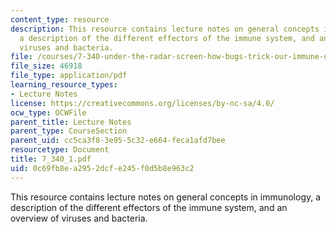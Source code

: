 ```yaml
---
content_type: resource
description: This resource contains lecture notes on general concepts in immunology,
  a description of the different effectors of the immune system, and an overview of
  viruses and bacteria.
file: /courses/7-340-under-the-radar-screen-how-bugs-trick-our-immune-defenses-spring-2007/0c69fb8ea2952dcfe245f0d5b8e963c2_7_340_1.pdf
file_size: 46918
file_type: application/pdf
learning_resource_types:
- Lecture Notes
license: https://creativecommons.org/licenses/by-nc-sa/4.0/
ocw_type: OCWFile
parent_title: Lecture Notes
parent_type: CourseSection
parent_uid: cc5ca3f8-3e95-5c32-e664-feca1afd7bee
resourcetype: Document
title: 7_340_1.pdf
uid: 0c69fb8e-a295-2dcf-e245-f0d5b8e963c2
---
```

This resource contains lecture notes on general concepts in immunology, a description of the different effectors of the immune system, and an overview of viruses and bacteria.